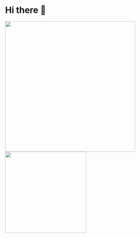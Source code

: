 # Hi there 👋

<a href="https://github.com/kobef1/github-readme-stats">
  <img width=420 align="center" src="https://github-readme-stats.vercel.app/api?username=kobef1&theme=highcontrast&include_all_commits=true&show_icons=true&show=reviews,discussions_started,discussions_answered,prs_merged,prs_merged_percentage)](https://github.com/kobef1/github-readme-stats"></img>
</a>
<a href="https://github.com/kobef1/github-readme-stats">
  <img height=262 align="center" src="https://github-readme-stats.vercel.app/api/top-langs/?username=kobef1&theme=highcontrast&layout=donut"></img>
</a>
